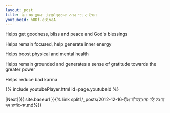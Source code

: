 ```yaml
---
layout: post
title: ਓਮ ਅਮਰੂਥਯਾ ਗੋਵਰੁਸੇਸ੍ਵਰਯਾ ਨਮਹ ੧੧ ਟਾਇਮਸ
youtubeId: h8Df-eBivaA
---
```

 
 
Helps get goodness, bliss and peace and God's blessings
 
Helps remain focused, help generate inner energy 
 
Helps boost physical and mental health 
 
Helps remain grounded and generates a sense of gratitude towards the greater power 
 
Helps reduce bad karma
 
 
 
 


{% include youtubePlayer.html id=page.youtubeId %}
 
[Next]({{ site.baseurl }}{% link  split1/_posts/2012-12-16-ਓਮ ਸੀਕਸ਼ਮਥਮਾਣੇ ਨਮਹ ੧੧ ਟਾਇਮਸ.md%})
 
